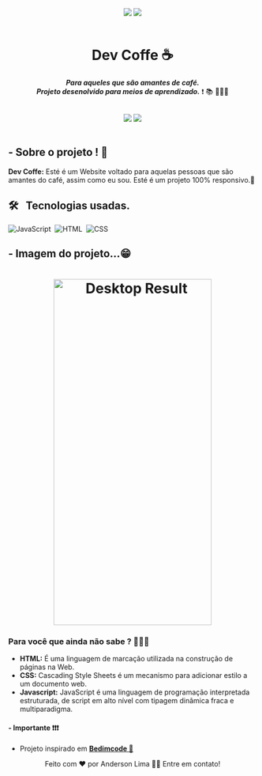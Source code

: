 <div align="center">
<img src="https://img.shields.io/github/forks/AndersonLima12/dev-coffe"/>
<img src="https://img.shields.io/github/stars/AndersonLima12/dev-coffe"/>
</div>

<br/>

<h1 align="center">  Dev Coffe ☕️ </h1> 

<p align="center"> <strong><em>Para aqueles que são amantes de café.<br>
Projeto desenolvido para meios de aprendizado.</em></strong> ❗️ 📚 👨🏻‍💻 </p>

<br/>

<div align="center"> 
<img src= "https://img.shields.io/badge/-Github-000?style=flat-square&logo=Github&logoColor=white&link=https://github.com/AndersonLima12")]"https://github.com/AndersonLima12"/>
<img src= "https://img.shields.io/badge/-LinkedIn-blue?style=flat-square&logo=Linkedin&logoColor=white&link=https://www.linkedin.com/in/anderson-nunes-developer")]"https://www.linkedin.com/in/anderson-nunes-developer/"/>  
</div>  

<!--<img src= "https://img.shields.io/badge/-Twitter-1ca0f1?style=flat-square&labelColor=1ca0f1&logo=twitter&logoColor=white&link=https://twitter.com/fagnerpsantos)](https://twitter.com/fagnerpsantos"/>
<img src= "https://img.shields.io/badge/-YouTube-ff0000?style=flat-square&labelColor=ff0000&logo=youtube&logoColor=white&link=https://www.youtube.com/user/TreinaWeb)](https://www.youtube.com/user/TreinaWeb)"/>
<img src= "https://img.shields.io/badge/-tgmarinho@gmail.com-c14438?style=flat-square&logo=Gmail&logoColor=white&link=mailto:tgmarinho@gmail.com)](mailto:tgmarinho@gmail.com"/>
</div> -->
  
<br/>
  
## - Sobre o projeto ! 🤔
 <strong>Dev Coffe:</strong> Esté é um Website voltado para aquelas pessoas que são amantes do café, assim como eu sou. 
 Esté é um projeto 100% responsivo.📱
 
 ## 🛠 &nbsp; Tecnologias usadas.

![JavaScript](https://img.shields.io/badge/-JavaScript-05122A?style=flat&logo=javascript)&nbsp;
![HTML](https://img.shields.io/badge/-HTML-05122A?style=flat&logo=HTML5)&nbsp;
![CSS](https://img.shields.io/badge/-CSS-05122A?style=flat&logo=CSS3&logoColor=1572B6)&nbsp;


## - Imagem do projeto...😁

<h1 align="center">
  <img align="center" width="320em" height="700em" alt="Desktop Result" title="#Desktop" src="https://github.com/AndersonLima12/Dev-Coffe/blob/main/img/desktop.png" />
</h1>

### Para você que ainda não sabe ? 👨🏻‍💻

- **HTML:** É uma linguagem de marcação utilizada na construção de páginas na Web.
- **CSS:** Cascading Style Sheets é um mecanismo para adicionar estilo a um documento web.
- **Javascript:** JavaScript é uma linguagem de programação interpretada estruturada, de script em alto nível com tipagem dinâmica fraca e multiparadigma.

#### - Importante ❗️❗️❗️ 

* Projeto inspirado em  <a href="https://www.facebook.com/bedimcode/"><strong>Bedimcode 🔗</strong></a>

<div align="center">
Feito com ❤️ por Anderson Lima 👋🏽 Entre em contato!
</div>
